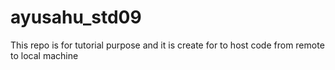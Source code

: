 # ayusahu_std09
This repo is for tutorial purpose and it is create for to host code from remote to local machine
